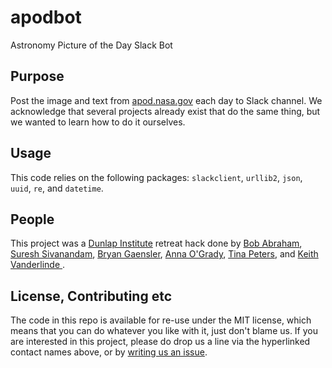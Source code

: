 # apodbot

Astronomy Picture of the Day Slack Bot

## Purpose

Post the image and text from [apod.nasa.gov](https://apod.nasa.gov) each day to Slack channel. We acknowledge that several projects already exist that do the same thing, but we wanted to learn how to do it ourselves.

## Usage

This code relies on the following packages: `slackclient`, `urllib2`, `json`, `uuid`, `re`, and `datetime`.

## People

This project was a [Dunlap Institute](https://dunlap.utoronto.ca) retreat hack done by [Bob Abraham](https://github.com/robertoabraham), [Suresh Sivanandam](https://github.com/fudgefactor), [Bryan Gaensler](https://github.com/bgaensler), [Anna O'Grady](https://github.com/AnnaOG), [Tina Peters](https://github.com/tinapeters), and [Keith Vanderlinde ](https://github.com/kvand).

## License, Contributing etc

The code in this repo is available for re-use under the MIT license, which means that you can do whatever you like with it, just don't blame us. If you are interested in this project, please do drop us a line via the hyperlinked contact names above, or by [writing us an issue](https://github.com/robertoabraham/apodbot/issues).
